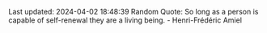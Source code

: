 Last updated: 2024-04-02 18:48:39
Random Quote: So long as a person is capable of self-renewal they are a living being. - Henri-Frédéric Amiel